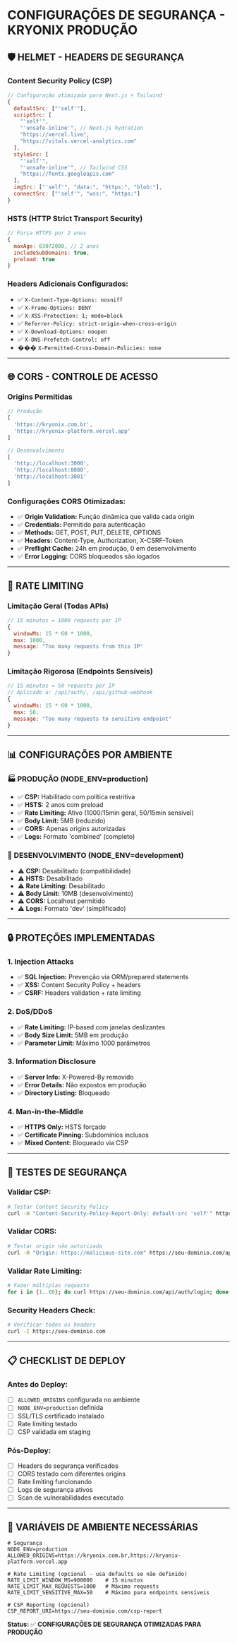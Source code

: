 # CONFIGURAÇÕES DE SEGURANÇA - KRYONIX PRODUÇÃO

## 🛡️ **HELMET - HEADERS DE SEGURANÇA**

### **Content Security Policy (CSP)**
```javascript
// Configuração otimizada para Next.js + Tailwind
{
  defaultSrc: ["'self'"],
  scriptSrc: [
    "'self'", 
    "'unsafe-inline'", // Next.js hydration
    "https://vercel.live",
    "https://vitals.vercel-analytics.com"
  ],
  styleSrc: [
    "'self'", 
    "'unsafe-inline'", // Tailwind CSS
    "https://fonts.googleapis.com"
  ],
  imgSrc: ["'self'", "data:", "https:", "blob:"],
  connectSrc: ["'self'", "wss:", "https:"]
}
```

### **HSTS (HTTP Strict Transport Security)**
```javascript
// Força HTTPS por 2 anos
{
  maxAge: 63072000, // 2 anos
  includeSubDomains: true,
  preload: true
}
```

### **Headers Adicionais Configurados:**
- ✅ `X-Content-Type-Options: nosniff`
- ✅ `X-Frame-Options: DENY`
- ✅ `X-XSS-Protection: 1; mode=block`
- ✅ `Referrer-Policy: strict-origin-when-cross-origin`
- ✅ `X-Download-Options: noopen`
- ✅ `X-DNS-Prefetch-Control: off`
- ��� `X-Permitted-Cross-Domain-Policies: none`

---

## 🌐 **CORS - CONTROLE DE ACESSO**

### **Origins Permitidas**
```javascript
// Produção
[
  'https://kryonix.com.br',
  'https://kryonix-platform.vercel.app'
]

// Desenvolvimento  
[
  'http://localhost:3000',
  'http://localhost:8080', 
  'http://localhost:3001'
]
```

### **Configurações CORS Otimizadas:**
- ✅ **Origin Validation:** Função dinâmica que valida cada origin
- ✅ **Credentials:** Permitido para autenticação
- ✅ **Methods:** GET, POST, PUT, DELETE, OPTIONS
- ✅ **Headers:** Content-Type, Authorization, X-CSRF-Token
- ✅ **Preflight Cache:** 24h em produção, 0 em desenvolvimento
- ✅ **Error Logging:** CORS bloqueados são logados

---

## 🚦 **RATE LIMITING**

### **Limitação Geral (Todas APIs)**
```javascript
// 15 minutos = 1000 requests por IP
{
  windowMs: 15 * 60 * 1000,
  max: 1000,
  message: "Too many requests from this IP"
}
```

### **Limitação Rigorosa (Endpoints Sensíveis)**
```javascript
// 15 minutos = 50 requests por IP
// Aplicado a: /api/auth/, /api/github-webhook
{
  windowMs: 15 * 60 * 1000,
  max: 50,
  message: "Too many requests to sensitive endpoint"
}
```

---

## 📊 **CONFIGURAÇÕES POR AMBIENTE**

### **🏭 PRODUÇÃO (NODE_ENV=production)**
- ✅ **CSP:** Habilitado com política restritiva
- ✅ **HSTS:** 2 anos com preload
- ✅ **Rate Limiting:** Ativo (1000/15min geral, 50/15min sensível)
- ✅ **Body Limit:** 5MB (reduzido)
- ✅ **CORS:** Apenas origins autorizadas
- ✅ **Logs:** Formato 'combined' (completo)

### **🧪 DESENVOLVIMENTO (NODE_ENV=development)**
- ⚠️ **CSP:** Desabilitado (compatibilidade)
- ⚠️ **HSTS:** Desabilitado
- ⚠️ **Rate Limiting:** Desabilitado
- ⚠️ **Body Limit:** 10MB (desenvolvimento)
- ⚠️ **CORS:** Localhost permitido
- ⚠️ **Logs:** Formato 'dev' (simplificado)

---

## 🔒 **PROTEÇÕES IMPLEMENTADAS**

### **1. Injection Attacks**
- ✅ **SQL Injection:** Prevenção via ORM/prepared statements
- ✅ **XSS:** Content Security Policy + headers
- ✅ **CSRF:** Headers validation + rate limiting

### **2. DoS/DDoS**
- ✅ **Rate Limiting:** IP-based com janelas deslizantes
- ✅ **Body Size Limit:** 5MB em produção
- ✅ **Parameter Limit:** Máximo 1000 parâmetros

### **3. Information Disclosure**
- ✅ **Server Info:** X-Powered-By removido
- ✅ **Error Details:** Não expostos em produção
- ✅ **Directory Listing:** Bloqueado

### **4. Man-in-the-Middle**
- ✅ **HTTPS Only:** HSTS forçado
- ✅ **Certificate Pinning:** Subdomínios inclusos
- ✅ **Mixed Content:** Bloqueado via CSP

---

## 🧪 **TESTES DE SEGURANÇA**

### **Validar CSP:**
```bash
# Testar Content Security Policy
curl -H "Content-Security-Policy-Report-Only: default-src 'self'" https://seu-dominio.com
```

### **Validar CORS:**
```bash
# Testar origin não autorizada
curl -H "Origin: https://malicious-site.com" https://seu-dominio.com/api/status
```

### **Validar Rate Limiting:**
```bash
# Fazer múltiplas requests
for i in {1..60}; do curl https://seu-dominio.com/api/auth/login; done
```

### **Security Headers Check:**
```bash
# Verificar todos os headers
curl -I https://seu-dominio.com
```

---

## 📋 **CHECKLIST DE DEPLOY**

### **Antes do Deploy:**
- [ ] `ALLOWED_ORIGINS` configurada no ambiente
- [ ] `NODE_ENV=production` definida
- [ ] SSL/TLS certificado instalado
- [ ] Rate limiting testado
- [ ] CSP validada em staging

### **Pós-Deploy:**
- [ ] Headers de segurança verificados
- [ ] CORS testado com diferentes origins
- [ ] Rate limiting funcionando
- [ ] Logs de segurança ativos
- [ ] Scan de vulnerabilidades executado

---

## 🔧 **VARIÁVEIS DE AMBIENTE NECESSÁRIAS**

```env
# Segurança
NODE_ENV=production
ALLOWED_ORIGINS=https://kryonix.com.br,https://kryonix-platform.vercel.app

# Rate Limiting (opcional - usa defaults se não definido)
RATE_LIMIT_WINDOW_MS=900000    # 15 minutos
RATE_LIMIT_MAX_REQUESTS=1000   # Máximo requests
RATE_LIMIT_SENSITIVE_MAX=50    # Máximo para endpoints sensíveis

# CSP Reporting (opcional)
CSP_REPORT_URI=https://seu-dominio.com/csp-report
```

**Status:** ✅ **CONFIGURAÇÕES DE SEGURANÇA OTIMIZADAS PARA PRODUÇÃO**
